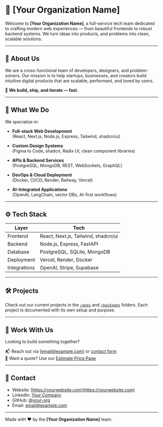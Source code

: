 # 🚀 [Your Organization Name]

Welcome to **[Your Organization Name]**, a full-service tech team dedicated to crafting modern web experiences — from beautiful frontends to robust backend systems. We turn ideas into products, and problems into clean, scalable solutions.

---

## 📌 About Us

We are a cross-functional team of developers, designers, and problem-solvers. Our mission is to help startups, businesses, and creators build intuitive digital products that are scalable, performant, and loved by users.

🔧 **We build, ship, and iterate — fast.**

---

## 💼 What We Do

We specialize in:

- **Full-stack Web Development**  
  (React, Next.js, Node.js, Express, Tailwind, shadcn/ui)

- **Custom Design Systems**  
  (Figma to Code, shadcn, Radix UI, clean component libraries)

- **APIs & Backend Services**  
  (PostgreSQL, MongoDB, REST, WebSockets, GraphQL)

- **DevOps & Cloud Deployment**  
  (Docker, CI/CD, Render, Railway, Vercel)

- **AI-Integrated Applications**  
  (OpenAI, LangChain, vector DBs, AI-first workflows)

---

## ⚙️ Tech Stack

| Layer        | Tech                          |
|--------------|-------------------------------|
| Frontend     | React, Next.js, Tailwind, shadcn/ui |
| Backend      | Node.js, Express, FastAPI     |
| Database     | PostgreSQL, SQLite, MongoDB   |
| Deployment   | Vercel, Render, Docker        |
| Integrations | OpenAI, Stripe, Supabase      |

---

## 🛠️ Projects

Check out our current projects in the [`/apps`](./apps) and [`/packages`](./packages) folders. Each project is documented with its own setup and purpose.

---

## 🤝 Work With Us

Looking to build something together?

📬 Reach out via [email@example.com] or [contact form](https://yourwebsite.com/contact)  
📄 Want a quote? Use our [Estimate Price Page](https://yourwebsite.com/estimate)


---

## 📢 Contact

- Website: [https://yourwebsite.com](https://yourwebsite.com)
- LinkedIn: [Your Company](https://linkedin.com/company/your-org)
- GitHub: [@your-org](https://github.com/your-org)
- Email: [email@example.com](mailto:email@example.com)

---

Made with ❤️ by the **[Your Organization Name]** team.
